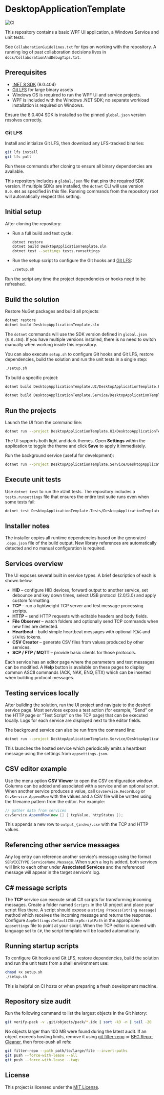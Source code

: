 # DesktopApplicationTemplate

![CI](https://github.com/OWNER/REPO/actions/workflows/ci.yml/badge.svg)

This repository contains a basic WPF UI application, a Windows Service and unit tests.

See `CollaborationGuidelines.txt` for tips on working with the repository. A running log of past collaboration decisions lives in `docs/CollaborationAndDebugTips.txt`.

## Prerequisites

- [.NET 8 SDK](https://dotnet.microsoft.com/download) (8.0.404)
- [Git LFS](https://git-lfs.com) for large binary assets
- Windows OS is required to run the WPF UI and service projects.
- WPF is included with the Windows .NET SDK; no separate workload installation is required on Windows.

Ensure the 8.0.404 SDK is installed so the pinned `global.json` version resolves correctly.

### Git LFS

Install and initialize Git LFS, then download any LFS-tracked binaries:

```bash
git lfs install
git lfs pull
```

Run these commands after cloning to ensure all binary dependencies are available.

This repository includes a `global.json` file that pins the required
SDK version. If multiple SDKs are installed, the `dotnet` CLI will use
version `8.0.404` as specified in this file. Running commands from the
repository root will automatically respect this setting.

## Initial setup

After cloning the repository:

- Run a full build and test cycle:

  ```bash
  dotnet restore
  dotnet build DesktopApplicationTemplate.sln
  dotnet test --settings tests.runsettings
  ```

- Run the setup script to configure the Git hooks and [Git LFS](https://git-lfs.com/):

  ```bash
  ./setup.sh
  ```

Run the script any time the project dependencies or hooks need to be refreshed.

## Build the solution

Restore NuGet packages and build all projects:

```bash
dotnet restore
dotnet build DesktopApplicationTemplate.sln
```

The `dotnet` commands will use the SDK version defined in
`global.json` (`8.0.404`). If you have multiple versions installed,
there is no need to switch manually when working inside this
repository.

You can also execute `setup.sh` to configure Git hooks and Git LFS, restore
dependencies, build the solution and run the unit tests in a single step:

```bash
./setup.sh
```

To build a specific project:

```bash
dotnet build DesktopApplicationTemplate.UI/DesktopApplicationTemplate.UI.csproj

dotnet build DesktopApplicationTemplate.Service/DesktopApplicationTemplate.Service.csproj
```

## Run the projects

Launch the UI from the command line:

```bash
dotnet run --project DesktopApplicationTemplate.UI/DesktopApplicationTemplate.UI.csproj
```

The UI supports both light and dark themes. Open **Settings** within the application to toggle the theme and click **Save** to apply it immediately.

Run the background service (useful for development):

```bash
dotnet run --project DesktopApplicationTemplate.Service/DesktopApplicationTemplate.Service.csproj
```

## Execute unit tests

Use `dotnet test` to run the xUnit tests. The repository includes a
`tests.runsettings` file that ensures the entire test suite runs even
when some tests fail:

```bash
dotnet test DesktopApplicationTemplate.Tests/DesktopApplicationTemplate.Tests.csproj --settings tests.runsettings
```

## Installer notes

The installer copies all runtime dependencies based on the generated `.deps.json`
file of the build output. New library references are automatically detected and
no manual configuration is required.

## Services overview

The UI exposes several built in service types. A brief description of each is shown below.

- **HID** – configure HID devices, forward output to another service, set debounce and key down times, select USB protocol (2.0/3.0) and apply custom formatting.
- **TCP** – run a lightweight TCP server and test message processing scripts.
- **HTTP** – send HTTP requests with editable headers and body fields.
- **File Observer** – watch folders and optionally send TCP commands when new files are detected.
- **Heartbeat** – build simple heartbeat messages with optional `PING` and `STATUS` tokens.
- **CSV Creator** – generate CSV files from values produced by other services.
- **SCP / FTP / MQTT** – provide basic clients for those protocols.

Each service has an editor page where the parameters and test messages can be modified.  A **Help** button is available on these pages to display common ASCII commands (ACK, NAK, ENQ, ETX) which can be inserted when building protocol messages.

## Testing services locally

After building the solution, run the UI project and navigate to the desired service page. Most services expose a test action (for example, "Send" on the HTTP page or "Test Script" on the TCP page) that can be executed locally. Logs for each service are displayed next to the editor fields.

The background service can also be run from the command line:

```bash
dotnet run --project DesktopApplicationTemplate.Service/DesktopApplicationTemplate.Service.csproj
```

This launches the hosted service which periodically emits a heartbeat message using the settings from `appsettings.json`.

## CSV editor example

Use the menu option **CSV Viewer** to open the CSV configuration window. Columns can be added and associated with a service and an optional script. When another service produces a value, call `CsvService.RecordLog` or `CsvService.AppendRow` with the values and a CSV file will be written using the filename pattern from the editor. For example:

```csharp
// gather data from services
csvService.AppendRow(new [] { tcpValue, httpStatus });
```

This appends a new row to `output_{index}.csv` with the TCP and HTTP values.

## Referencing other service messages

Any log entry can reference another service's message using the format
`SERVICETYPE.ServiceName.Message`. When such a log is added, both services will
link to each other under **Associated Services** and the referenced message will
appear in the target service's log.

## C# message scripts

The **TCP** service can execute small C# scripts for transforming incoming
messages. Create a folder named `Scripts` in the UI project and place your
script files there. A script should expose a `string Process(string message)`
method which receives the incoming message and returns the response. Configure
`AppSettings:DefaultCSharpScriptPath` in the appropriate `appsettings` file to
point at your script. When the TCP editor is opened with language set to `C#`,
the script template will be loaded automatically.

## Running startup scripts

To configure Git hooks and Git LFS, restore dependencies, build the solution
and run the unit tests from a shell environment use:

```bash
chmod +x setup.sh
./setup.sh
```

This is helpful on CI hosts or when preparing a fresh development machine.

## Repository size audit

Run the following command to list the largest objects in the Git history:

```bash
git verify-pack -v .git/objects/pack/*.idx | sort -k3 -n | tail -20
```

No objects larger than 100 MB were found during the latest audit. If an object exceeds hosting limits, remove it using [git filter-repo](https://github.com/newren/git-filter-repo) or [BFG Repo-Cleaner](https://rtyley.github.io/bfg-repo-cleaner/), then force-push all refs:

```bash
git filter-repo --path path/to/large/file --invert-paths
git push --force-with-lease --all
git push --force-with-lease --tags
```


## License

This project is licensed under the [MIT License](LICENSE).
